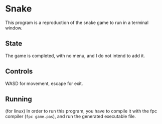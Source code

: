 # Snake
This program is a reproduction of the snake game to run in a terminal window.

## State
The game is completed, with no menu, and I do not intend to add it.

## Controls
WASD for movement, escape for exit.

## Running
(for linux) In order to run this program, you have to compile it with the fpc compiler (`fpc game.pas`), and run the generated executable file.
